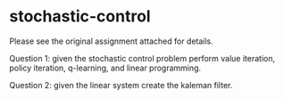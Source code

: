 # stochastic-control

Please see the original assignment attached for details.

Question 1: given the stochastic control problem perform value iteration, policy iteration, q-learning, and linear programming.

Question 2: given the linear system create the kaleman filter. 
